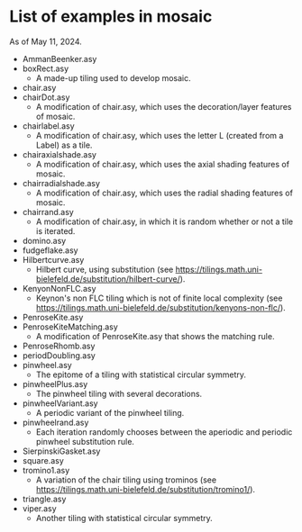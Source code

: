 # List of examples in mosaic
As of May 11, 2024.

- AmmanBeenker.asy
- boxRect.asy
  - A made-up tiling used to develop mosaic.
- chair.asy
- chairDot.asy
  - A modification of chair.asy, which uses the decoration/layer features of mosaic.
- chairlabel.asy
  - A modification of chair.asy, which uses the letter L (created from a Label) as a tile.
- chairaxialshade.asy
  - A modification of chair.asy, which uses the axial shading features of mosaic.
- chairradialshade.asy
  - A modification of chair.asy, which uses the radial shading features of mosaic.
- chairrand.asy
  - A modification of chair.asy, in which it is random whether or not a tile is iterated.
- domino.asy
- fudgeflake.asy
- Hilbertcurve.asy
  - Hilbert curve, using substitution (see https://tilings.math.uni-bielefeld.de/substitution/hilbert-curve/).
- KenyonNonFLC.asy
  - Keynon's non FLC tiling which is not of finite local complexity (see https://tilings.math.uni-bielefeld.de/substitution/kenyons-non-flc/).
- PenroseKite.asy
- PenroseKiteMatching.asy
  - A modification of PenroseKite.asy that shows the matching rule.
- PenroseRhomb.asy
- periodDoubling.asy
- pinwheel.asy
  - The epitome of a tiling with statistical circular symmetry.
- pinwheelPlus.asy
  - The pinwheel tiling with several decorations.
- pinwheelVariant.asy
  - A periodic variant of the pinwheel tiling.
- pinwheelrand.asy
  - Each iteration randomly chooses between the aperiodic and periodic pinwheel substitution rule.
- SierpinskiGasket.asy
- square.asy
- tromino1.asy
  - A variation of the chair tiling using trominos (see https://tilings.math.uni-bielefeld.de/substitution/tromino1/).
- triangle.asy
- viper.asy
  - Another tiling with statistical circular symmetry.
